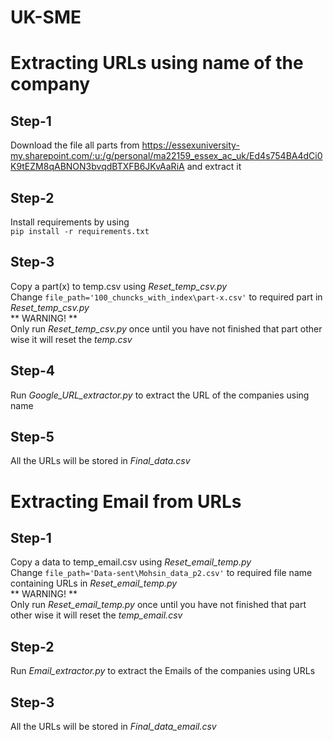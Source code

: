 # UK-SME

# Extracting URLs using name of the company

## Step-1
Download the file all parts from https://essexuniversity-my.sharepoint.com/:u:/g/personal/ma22159_essex_ac_uk/Ed4s754BA4dCi0K9tEZM8qABNON3bvqdBTXFB6JKvAaRiA and extract it

## Step-2
Install requirements by using 
<br />
```pip install -r requirements.txt```

## Step-3
Copy a part(x) to temp.csv using *Reset_temp_csv.py*
<br />
Change ```file_path='100_chuncks_with_index\part-x.csv'``` to required part in *Reset_temp_csv.py*
<br />
** WARNING! ** 
<br />
Only run *Reset_temp_csv.py* once until you have not finished that part other wise it will reset the *temp.csv*

## Step-4
Run *Google_URL_extractor.py* to extract the URL of the companies using name

## Step-5
All the URLs will be stored in *Final_data.csv* 

# Extracting Email from URLs

## Step-1
Copy a data to temp_email.csv using *Reset_email_temp.py*
<br />
Change ```file_path='Data-sent\Mohsin_data_p2.csv'``` to required file name containing URLs in *Reset_email_temp.py*
<br />
** WARNING! ** 
<br />
Only run *Reset_email_temp.py* once until you have not finished that part other wise it will reset the *temp_email.csv*

## Step-2
Run *Email_extractor.py* to extract the Emails of the companies using URLs

## Step-3
All the URLs will be stored in *Final_data_email.csv* 

